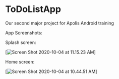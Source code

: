 # ToDoListApp
Our second major project for Apolis Android training


App Screenshots:

Splash screen:

[![Screen Shot 2020-10-04 at 11.15.23 AM](https://i.imgur.com/VWVCehz.png)]

Home screen:

[![Screen Shot 2020-10-04 at 10.44.51 AM](https://i.imgur.com/YtG6E9D.png)]
